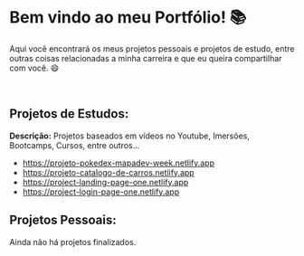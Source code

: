 # Bem vindo ao meu Portfólio!  :books:

Aqui você encontrará os meus projetos pessoais e projetos de estudo, entre outras coisas relacionadas a minha carreira e que eu queira compartilhar com você.  :smile:

<br>

## Projetos de Estudos: 

**Descrição:** Projetos baseados em vídeos no Youtube, Imersões, Bootcamps, Cursos, entre outros...

* https://projeto-pokedex-mapadev-week.netlify.app
* https://projeto-catalogo-de-carros.netlify.app
* https://project-landing-page-one.netlify.app
* https://project-login-page-one.netlify.app



## Projetos Pessoais:

Ainda não há projetos finalizados.